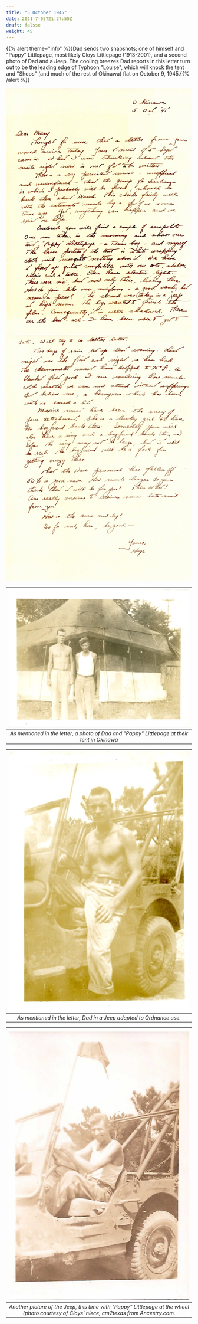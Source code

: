 ```yaml
---
title: "5 October 1945"
date: 2021-7-05T21:27:55Z
draft: falsse
weight: 45
---
```


{{% alert theme="info" %}}Dad sends two snapshots; one of himself and "Pappy" Littlepage, most likely Cloys Littlepage (1913-2001), and a second photo of Dad and a Jeep. The cooling breezes Dad reports in this letter turn out to be the leading edge of Typhoon "Louise", which will knock the tent and "Shops" (and much of the rest of Okinawa) flat on October 9, 1945.{{% /alert %}}

![page 1](img145.jpg)
![page 2](img146.jpg)

| ![tent](Tent.jpg?height=400px)|
|:---:|
|*As mentioned in the letter, a photo of Dad and "Pappy" Littlepage at their tent in Okinawa*|

| ![HHLandJeep](Jeep.jpg?height=400px)|
|:---:|
|*As mentioned in the letter, Dad in a Jeep adapted to Ordnance use.*|


| ![CloysandJeep](LittlepageJeep.jpg?height=400px)|
|:---:|
|*Another picture of the Jeep, this time with "Pappy" Littlepage at the wheel (photo courtesy of Cloys' niece, cm2texas from Ancestry.com.*|

